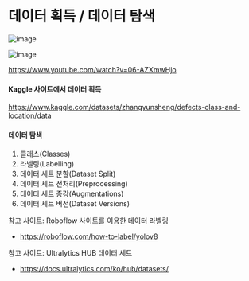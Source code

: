 # 데이터 획득 / 데이터 탐색

![image](https://github.com/user-attachments/assets/fa7b7515-a480-4c45-8a92-8c5fc10cea71)


![image](https://github.com/user-attachments/assets/9544a091-b5c1-4c3f-aa07-f4ff46c913bc)

https://www.youtube.com/watch?v=06-AZXmwHjo

#### Kaggle 사이트에서 데이터 획득

https://www.kaggle.com/datasets/zhangyunsheng/defects-class-and-location/data

#### 데이터 탐색
1. 클래스(Classes)
2. 라벨링(Labelling)
3. 데이터 세트 분할(Dataset Split)
4. 데이터 세트 전처리(Preprocessing)
5. 데이터 세트 증강(Augmentations)
6. 데이터 세트 버전(Dataset Versions)

참고 사이트: Roboflow 사이트를 이용한 데이터 라벨링
- https://roboflow.com/how-to-label/yolov8

참고 사이트: Ultralytics HUB 데이터 세트
- https://docs.ultralytics.com/ko/hub/datasets/


